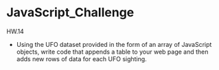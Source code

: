 # JavaScript_Challenge
HW.14

* Using the UFO dataset provided in the form of an array of JavaScript objects, write code that appends a table to your web page and then adds new rows of data for each UFO sighting.
